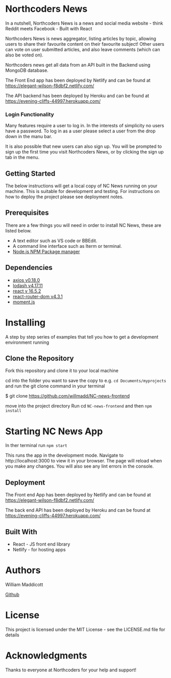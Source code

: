 # Northcoders News

In a nutshell, Northcoders News is a news and social media website - think Reddit meets Facebook - Built with React

Northcoders News is news aggregator, listing articles by topic, allowing users to share their favourite content on their favourite subject! Other users can vote on user submitted articles, and also leave comments (which can also be voted on).

Northcoders news get all data from an API built in the Backend using MongoDB database.

The Front End app has been deployed by Netlify and can be found at https://elegant-wilson-f8dbf2.netlify.com/

The API backend has been deployed by Heroku and can be found at https://evening-cliffs-44997.herokuapp.com/

### Login Functionality

Many features require a user to log in. In the interests of simplicity no users have a password. To log in as a user please select a user from the drop down in the manu bar.

It is also possible that new users can also sign up. You will be prompted to sign up the first time you visit Northcoders News, or by clicking the sign up tab in the menu.

## Getting Started

The below instructions will get a local copy of NC News running on your machine. This is suitable for development and testing. For instructions on how to deploy the project please see deployment notes.


## Prerequisites
There are a few things you will need in order to install NC News, these are listed below.

* A text editor such as VS code or BBEdit.
* A command line interface such as Iterm or terminal.
* [Node.js NPM Package manager](https://www.npmjs.com/)


## Dependencies
* [axios v0.18.0](https://www.npmjs.com/package/axios)
* [lodash v4.17.11](https://www.npmjs.com/package/lodash)
* [react v 16.5.2](https://www.npmjs.com/package/react)
* [react-router-dom v4.3.1](https://www.npmjs.com/package/react-router-dom)
* [moment.js](https://www.npmjs.com/package/moment)


# Installing

A step by step series of examples that tell you how to get a development environment running

## Clone the  Repository
Fork this repository and clone it to your local machine

cd into the folder you want to save the copy to e.g. `cd Documents/myprojects` and run the git clone command in your terminal

$ git clone  https://github.com/willmadd/NC-news-frontend

move into the project directory Run cd `NC-news-frontend` and then `npm install`

# Starting NC News App

In ther terminal run `npm start`

This runs the app in the development mode. Navigate to  http://localhost:3000 to view it in your browser. The page will reload when you make any changes. You will also see any lint errors in the console.

## Deployment
The Front end App has been deployed by Netlify and can be found at https://elegant-wilson-f8dbf2.netlify.com/


The back end API has been deployed by Heroku and can be found at https://evening-cliffs-44997.herokuapp.com/

## Built With
* React - JS front end library 
* Netlify - for hosting apps

# Authors
William Maddicott

[Github](https://github.com/willmadd)

# License
This project is licensed under the MIT License - see the LICENSE.md file for details

# Acknowledgments
Thanks to everyone at Northcoders for your help and support! 